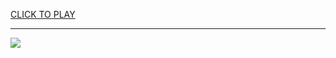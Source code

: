 
<a href="https://premium76.site?title=game_of_thrones_nude&ref=13M">CLICK TO PLAY</a></h3>
<hr>

<a href="https://premium76.site?title=game_of_thrones_nude&ref=13M"><img src="https://clearcache.store/games.png"></a>


